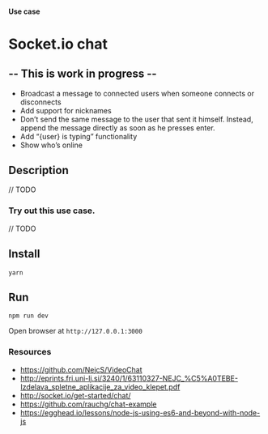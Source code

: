 #### Use case
# Socket.io chat

## -- This is work in progress --

- Broadcast a message to connected users when someone connects or disconnects
- Add support for nicknames
- Don’t send the same message to the user that sent it himself. Instead, append the message directly as soon as he presses enter.
- Add “{user} is typing” functionality
- Show who’s online

## Description

// TODO

### Try out this use case.

// TODO

## Install

`yarn`

## Run

`npm run dev`

Open browser at `http://127.0.0.1:3000`

### Resources

- https://github.com/NejcS/VideoChat
- http://eprints.fri.uni-lj.si/3240/1/63110327-NEJC_%C5%A0TEBE-Izdelava_spletne_aplikacije_za_video_klepet.pdf
- http://socket.io/get-started/chat/
- https://github.com/rauchg/chat-example
- https://egghead.io/lessons/node-js-using-es6-and-beyond-with-node-js
